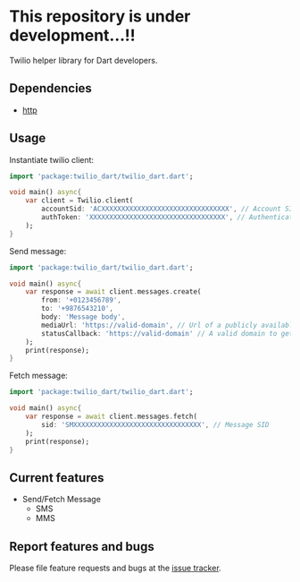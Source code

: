 # This repository is under development...!!

Twilio helper library for Dart developers.

## Dependencies

* [http](https://pub.dev/packages/http)

## Usage

Instantiate twilio client:

```dart
import 'package:twilio_dart/twilio_dart.dart';

void main() async{
    var client = Twilio.client(
        accountSid: 'ACXXXXXXXXXXXXXXXXXXXXXXXXXXXXXXXX', // Account SID
        authToken: 'XXXXXXXXXXXXXXXXXXXXXXXXXXXXXXXXXX', // Authentication Token
    );
}
```

Send message:

```dart
import 'package:twilio_dart/twilio_dart.dart';

void main() async{
    var response = await client.messages.create(
        from: '+0123456789',
        to: '+9876543210',
        body: 'Message body',
        mediaUrl: 'https://valid-domain', // Url of a publicly available media content
        statusCallback: 'https://valid-domain' // A valid domain to get status updates of the message
    );
    print(response);
}
```

Fetch message:

```dart
import 'package:twilio_dart/twilio_dart.dart';

void main() async{
    var response = await client.messages.fetch(
        sid: 'SMXXXXXXXXXXXXXXXXXXXXXXXXXXXXXXXX', // Message SID
    );
    print(response);
}
```

## Current features

* Send/Fetch Message
    * SMS
    * MMS

## Report features and bugs

Please file feature requests and bugs at the [issue tracker][tracker].

[tracker]: https://github.com/thameemkj/twilio_dart/issues
